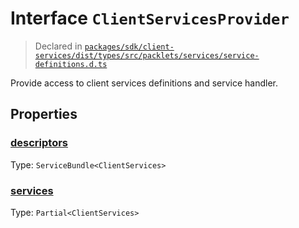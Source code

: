 # Interface `ClientServicesProvider`
> Declared in [`packages/sdk/client-services/dist/types/src/packlets/services/service-definitions.d.ts`]()

Provide access to client services definitions and service handler.
## Properties
### [descriptors]()
Type: <code>ServiceBundle&lt;ClientServices&gt;</code>
### [services]()
Type: <code>Partial&lt;ClientServices&gt;</code>